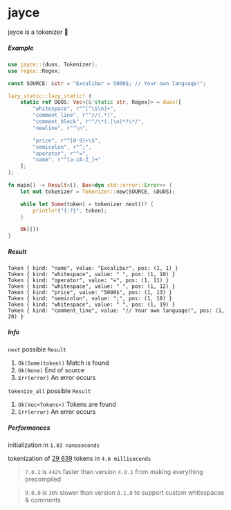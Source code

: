 # jayce

jayce is a tokenizer 🌌

##### Example

```rust
use jayce::{duos, Tokenizer};
use regex::Regex;

const SOURCE: &str = "Excalibur = 5000$; // Your own language!";

lazy_static::lazy_static! (
    static ref DUOS: Vec<(&'static str, Regex)> = duos![
        "whitespace", r"^[^\S\n]+",
        "comment_line", r"^//(.*)",
        "comment_block", r"^/\*(.|\n)*?\*/",
        "newline", r"^\n",

        "price", r"^[0-9]+\$",
        "semicolon", r"^;",
        "operator", r"^=",
        "name", r"^[a-zA-Z_]+"
    ];
);

fn main() -> Result<(), Box<dyn std::error::Error>> {
    let mut tokenizer = Tokenizer::new(SOURCE, &DUOS);

    while let Some(token) = tokenizer.next()? {
        println!("{:?}", token);
    }

    Ok(())
}
```

##### Result

```rust,ignore
Token { kind: "name", value: "Excalibur", pos: (1, 1) }
Token { kind: "whitespace", value: " ", pos: (1, 10) }
Token { kind: "operator", value: "=", pos: (1, 11) }
Token { kind: "whitespace", value: " ", pos: (1, 12) }
Token { kind: "price", value: "5000$", pos: (1, 13) }
Token { kind: "semicolon", value: ";", pos: (1, 18) }
Token { kind: "whitespace", value: " ", pos: (1, 19) }
Token { kind: "comment_line", value: "// Your own language!", pos: (1, 20) }
```

##### Info

`next` possible `Result`

1. `Ok(Some(token))` Match is found
2. `Ok(None)` End of source
3. `Err(error)` An error occurs

`tokenize_all` possible `Result`

1. `Ok(Vec<Tokens>)` Tokens are found
2. `Err(error)` An error occurs

##### Performances

initialization in `1.83 nanoseconds`

tokenization of [29 639](https://github.com/AuracleTech/yuumi) tokens in `4.6 milliseconds`

> `7.0.2` is `442%` faster than version `4.0.1` from making everything precompiled

> `9.0.0` is `30%` slower than version `8.1.0` to support custom whitespaces & comments
